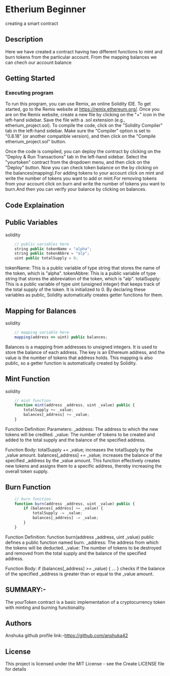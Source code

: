 # Etherium Beginner 
creating a smart contract
## Description 
Here we have created a contract having two different functions to mint and burn tokens from the particular account. From the mapping balances we can chech our account balance
## Getting Started
### Executing program
To run this program, you can use Remix, an online Solidity IDE. To get started, go to the Remix website at https://remix.ethereum.org/.
Once you are on the Remix website, create a new file by clicking on the "+" icon in the left-hand sidebar. Save the file with a .sol extension (e.g., etherium_project.sol). 
To compile the code, click on the "Solidity Compiler" tab in the left-hand sidebar. Make sure the "Compiler" option is set to "0.8.18" (or another compatible version), and then click on the "Compile etherium_project.sol" button.

Once the code is compiled, you can deploy the contract by clicking on the "Deploy & Run Transactions" tab in the left-hand sidebar. Select the "yourtoken" contract from the dropdown menu, and then click on the "Deploy" button.
Now you can check token balance on the by clicking on the balances(mapping).For adding tokens to your account click on mint and write the number of tokens you want to add or mint.For removing tokens from your account click on burn and write the number of tokens you want to burn.And then you can verify your balance by clicking on balances.


## Code Explaination

## Public Variables
solidity
```javascript 
    // public variables here
    string public tokenName = "alpha";
    string public tokenAbbre = "alp";
    uint public totalSupply = 0;
```
tokenName: This is a public variable of type string that stores the name of the token, which is "alpha".
tokenAbbre: This is a public variable of type string that stores the abbreviation of the token, which is "alp".
totalSupply: This is a public variable of type uint (unsigned integer) that keeps track of the total supply of the token. It is initialized to 0.
By declaring these variables as public, Solidity automatically creates getter functions for them.

## Mapping for Balances
solidity
```javascript 
    // mapping variable here
    mapping(address => uint) public balances;
```
 Balances is a mapping from addresses to unsigned integers. It is used to store the balance of each address. The key is an Ethereum address, and the value is the number of tokens that address holds. This mapping is also public, so a getter function is automatically created by Solidity.

## Mint Function
solidity
```javascript 
    // mint function
    function mint(address _address, uint _value) public {
        totalSupply += _value;
        balances[_address] += _value;
    }
```
Function Definition:
Parameters:
_address: The address to which the new tokens will be credited.
_value: The number of tokens to be created and added to the total supply and the balance of the specified address.

Function Body:
totalSupply += _value; increases the totalSupply by the _value amount.
balances[_address] += _value; increases the balance of the specified _address by the _value amount.
This function effectively creates new tokens and assigns them to a specific address, thereby increasing the overall token supply.


## Burn Function

```javascript 
    // burn function
    function burn(address _address, uint _value) public {
        if (balances[_address] >= _value) {
            totalSupply -= _value;
            balances[_address] -= _value;
        }
    }
```
Function Definition: function burn(address _address, uint _value) public defines a public function named burn.
_address: The address from which the tokens will be deducted.
_value: The number of tokens to be destroyed and removed from the total supply and the balance of the specified address.

Function Body:
if (balances[_address] >= _value) { ... } checks if the balance of the specified _address is greater than or equal to the _value amount.


## SUMMARY:-
The yourToken contract is a basic implementation of a cryptocurrency token with minting and burning functionality. 


## Authors
Anshuka
github profile link:-https://github.com/anshuka42

## License

This project is licensed under the MIT License - see the Create LICENSE file for details






